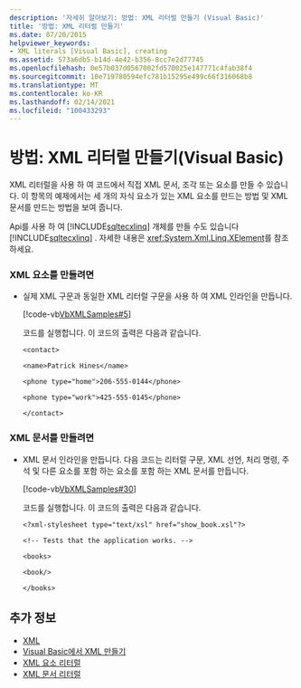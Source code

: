 ```yaml
---
description: '자세히 알아보기: 방법: XML 리터럴 만들기 (Visual Basic)'
title: '방법: XML 리터럴 만들기'
ms.date: 07/20/2015
helpviewer_keywords:
- XML literals [Visual Basic], creating
ms.assetid: 573a6db5-b14d-4e42-b356-8cc7e2d77745
ms.openlocfilehash: 0e57b037d0567002fd570025e147771c4fab38f4
ms.sourcegitcommit: 10e719780594efc781b15295e499c66f316068b8
ms.translationtype: MT
ms.contentlocale: ko-KR
ms.lasthandoff: 02/14/2021
ms.locfileid: "100433293"
---
```

# <a name="how-to-create-xml-literals-visual-basic"></a>방법: XML 리터럴 만들기(Visual Basic)

XML 리터럴을 사용 하 여 코드에서 직접 XML 문서, 조각 또는 요소를 만들 수 있습니다. 이 항목의 예제에서는 세 개의 자식 요소가 있는 XML 요소를 만드는 방법 및 XML 문서를 만드는 방법을 보여 줍니다.  
  
 Api를 사용 하 여 [!INCLUDE[sqltecxlinq](~/includes/sqltecxlinq-md.md)] 개체를 만들 수도 있습니다 [!INCLUDE[sqltecxlinq](~/includes/sqltecxlinq-md.md)] . 자세한 내용은 <xref:System.Xml.Linq.XElement>를 참조하세요.  
  
### <a name="to-create-an-xml-element"></a>XML 요소를 만들려면  
  
- 실제 XML 구문과 동일한 XML 리터럴 구문을 사용 하 여 XML 인라인을 만듭니다.  
  
     [!code-vb[VbXMLSamples#5](~/samples/snippets/visualbasic/VS_Snippets_VBCSharp/VbXMLSamples/VB/XMLSamples2.vb#5)]  
  
     코드를 실행합니다. 이 코드의 출력은 다음과 같습니다.  
  
     `<contact>`  
  
     `<name>Patrick Hines</name>`  
  
     `<phone type="home">206-555-0144</phone>`  
  
     `<phone type="work">425-555-0145</phone>`  
  
     `</contact>`  
  
### <a name="to-create-an-xml-document"></a>XML 문서를 만들려면  
  
- XML 문서 인라인을 만듭니다. 다음 코드는 리터럴 구문, XML 선언, 처리 명령, 주석 및 다른 요소를 포함 하는 요소를 포함 하는 XML 문서를 만듭니다.  
  
     [!code-vb[VbXMLSamples#30](~/samples/snippets/visualbasic/VS_Snippets_VBCSharp/VbXMLSamples/VB/XMLSamples13.vb#30)]  
  
     코드를 실행합니다. 이 코드의 출력은 다음과 같습니다.  
  
     `<?xml-stylesheet type="text/xsl" href="show_book.xsl"?>`  
  
     `<!-- Tests that the application works. -->`  
  
     `<books>`  
  
     `<book/>`  
  
     `</books>`  
  
## <a name="see-also"></a>추가 정보

- [XML](index.md)
- [Visual Basic에서 XML 만들기](creating-xml.md)
- [XML 요소 리터럴](../../../language-reference/xml-literals/xml-element-literal.md)
- [XML 문서 리터럴](../../../language-reference/xml-literals/xml-document-literal.md)

